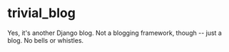 trivial_blog
============

Yes, it&#39;s another Django blog.  Not a blogging framework, though -- just a blog. No bells or whistles.